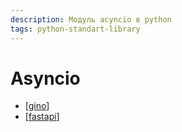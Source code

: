 ```yaml
---
description: Модуль acyncio в python
tags: python-standart-library
---
```

# Asyncio

- [[gino]]
- [[fastapi]]

[//begin]: # "Autogenerated link references for markdown compatibility"
[gino]: gino "Gino"
[fastapi]: fastapi "Fastapi"
[//end]: # "Autogenerated link references"